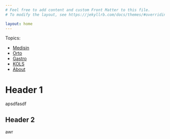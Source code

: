 ```yaml
---
# Feel free to add content and custom Front Matter to this file.
# To modify the layout, see https://jekyllrb.com/docs/themes/#overriding-theme-defaults

layout: home
---
```


Topics:

- [Medisin](/medisin/)
- [Orto](/orto/)
- [Gastro](/gastro/)
- [KOLS](/kols/)
- [About](/about/)

# Header 1
apsdfasdf
## Header 2
awr

